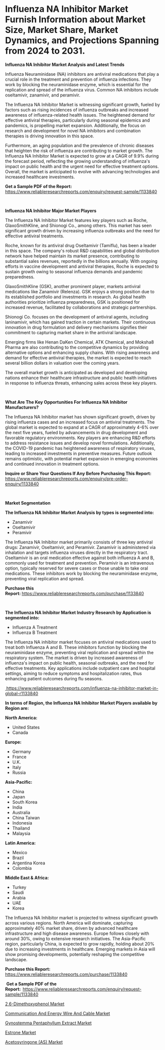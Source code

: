 <p><h1>Influenza NA Inhibitor Market Furnish Information about Market Size, Market Share, Market Dynamics, and Projections Spanning from 2024 to 2031.</h1></p><p><strong>Influenza NA Inhibitor Market Analysis and Latest Trends</strong></p>
<p><p>Influenza Neuraminidase (NA) inhibitors are antiviral medications that play a crucial role in the treatment and prevention of influenza infections. They work by blocking the neuraminidase enzyme, which is essential for the replication and spread of the influenza virus. Common NA inhibitors include oseltamivir, zanamivir, and peramivir. </p><p>The Influenza NA Inhibitor Market is witnessing significant growth, fueled by factors such as rising incidences of influenza outbreaks and increased awareness of influenza-related health issues. The heightened demand for effective antiviral therapies, particularly during seasonal epidemics and pandemics, is propelling market expansion. Additionally, the focus on research and development for novel NA inhibitors and combination therapies is driving innovation in this space.</p><p>Furthermore, an aging population and the prevalence of chronic diseases that heighten the risk of influenza are contributing to market growth. The Influenza NA Inhibitor Market is expected to grow at a CAGR of 9.9% during the forecast period, reflecting the growing understanding of influenza's impact on public health and the urgent need for effective treatment options. Overall, the market is anticipated to evolve with advancing technologies and increased healthcare investments.</p></p>
<p><strong>Get a Sample PDF of the Report:&nbsp;</strong> <a href="https://www.reliableresearchreports.com/enquiry/request-sample/1133840?utm_campaign=123&utm_medium=2&utm_source=Github&utm_content=ia&utm_term=08102024&utm_id=influenza-na-inhibitor">https://www.reliableresearchreports.com/enquiry/request-sample/1133840</a></p>
<p>&nbsp;</p>
<p><strong>Influenza NA Inhibitor Major Market Players</strong></p>
<p><p>The Influenza NA Inhibitor Market features key players such as Roche, GlaxoSmithKline, and Shionogi Co., among others. This market has seen significant growth driven by increasing influenza outbreaks and the need for effective antiviral treatments.</p><p>Roche, known for its antiviral drug Oseltamivir (Tamiflu), has been a leader in this space. The company's robust R&D capabilities and global distribution network have helped maintain its market presence, contributing to substantial sales revenues, reportedly in the billions annually. With ongoing efforts in vaccine development and antiviral therapies, Roche is expected to sustain growth owing to seasonal influenza demands and pandemic preparedness.</p><p>GlaxoSmithKline (GSK), another prominent player, markets antiviral medications like Zanamivir (Relenza). GSK enjoys a strong position due to its established portfolio and investments in research. As global health authorities prioritize influenza preparedness, GSK is positioned for increased revenue, facilitated by collaborations and strategic partnerships.</p><p>Shionogi Co. focuses on the development of antiviral agents, including laninamivir, which has gained traction in certain markets. Their continuous innovation in drug formulation and delivery mechanisms signifies their commitment to capturing market share in the antiviral landscape.</p><p>Emerging firms like Henan DaKen Chemical, ATK Chemical, and Moksha8 Pharma are also contributing to the competitive dynamics by providing alternative options and enhancing supply chains. With rising awareness and demand for effective antiviral therapies, the market is expected to reach several billion dollars in valuation over the coming years.</p><p>The overall market growth is anticipated as developed and developing nations enhance their healthcare infrastructure and public health initiatives in response to influenza threats, enhancing sales across these key players.</p></p>
<p>&nbsp;</p>
<p><strong>What Are The Key Opportunities For Influenza NA Inhibitor Manufacturers?</strong></p>
<p><p>The Influenza NA Inhibitor market has shown significant growth, driven by rising influenza cases and an increased focus on antiviral treatments. The global market is expected to expand at a CAGR of approximately 4-6% over the next five years, fueled by advancements in drug development and favorable regulatory environments. Key players are enhancing R&D efforts to address resistance issues and develop novel formulations. Additionally, the COVID-19 pandemic has heightened awareness of respiratory viruses, leading to increased investments in preventive measures. Future outlook remains optimistic, with potential market expansion in emerging economies and continued innovation in treatment options.</p></p>
<p><strong>Inquire or Share Your Questions If Any Before Purchasing This Report:</strong> <a href="https://www.reliableresearchreports.com/enquiry/pre-order-enquiry/1133840?utm_campaign=123&utm_medium=2&utm_source=Github&utm_content=ia&utm_term=08102024&utm_id=influenza-na-inhibitor">https://www.reliableresearchreports.com/enquiry/pre-order-enquiry/1133840</a></p>
<p>&nbsp;</p>
<p><strong>Market Segmentation</strong></p>
<p><strong>The Influenza NA Inhibitor Market Analysis by types is segmented into:</strong></p>
<p><ul><li>Zanamivir</li><li>Oseltamivir</li><li>Peramivir</li></ul></p>
<p><p>The Influenza NA Inhibitor market primarily consists of three key antiviral drugs: Zanamivir, Oseltamivir, and Peramivir. Zanamivir is administered via inhalation and targets influenza viruses directly in the respiratory tract. Oseltamivir is an oral medication effective against both influenza A and B, commonly used for treatment and prevention. Peramivir is an intravenous option, typically reserved for severe cases or those unable to take oral medications. These inhibitors work by blocking the neuraminidase enzyme, preventing viral replication and spread.</p></p>
<p><strong>Purchase this Report:&nbsp;</strong><a href="https://www.reliableresearchreports.com/purchase/1133840?utm_campaign=123&utm_medium=2&utm_source=Github&utm_content=ia&utm_term=08102024&utm_id=influenza-na-inhibitor">https://www.reliableresearchreports.com/purchase/1133840</a></p>
<p>&nbsp;</p>
<p><strong>The Influenza NA Inhibitor Market Industry Research by Application is segmented into:</strong></p>
<p><ul><li>Influenza A Treatment</li><li>Influenza B Treatment</li></ul></p>
<p><p>The Influenza NA inhibitor market focuses on antiviral medications used to treat both Influenza A and B. These inhibitors function by blocking the neuraminidase enzyme, preventing viral replication and spread within the respiratory system. The market is driven by increased awareness of influenza's impact on public health, seasonal outbreaks, and the need for effective treatments. Key applications include outpatient care and hospital settings, aiming to reduce symptoms and hospitalization rates, thus enhancing patient outcomes during flu seasons.</p></p>
<p><a href="https://www.reliableresearchreports.com/influenza-na-inhibitor-market-in-global-r1133840?utm_campaign=123&utm_medium=2&utm_source=Github&utm_content=ia&utm_term=08102024&utm_id=influenza-na-inhibitor">&nbsp;https://www.reliableresearchreports.com/influenza-na-inhibitor-market-in-global-r1133840</a></p>
<p><strong>In terms of Region, the Influenza NA Inhibitor Market Players available by Region are:</strong></p>
<p>
    <p> <strong> North America: </strong>
        <ul>
            <li>United States</li>
            <li>Canada</li>
        </ul>
        </p> 
    <p> <strong> Europe: </strong>
        <ul>
            <li>Germany</li>
            <li>France</li>
            <li>U.K.</li>
            <li>Italy</li>
            <li>Russia</li>
        </ul>
        </p> 
    <p> <strong> Asia-Pacific: </strong>
        <ul>
            <li>China</li>
            <li>Japan</li>
            <li>South Korea</li>
            <li>India</li>
            <li>Australia</li>
            <li>China Taiwan</li>
            <li>Indonesia</li>
            <li>Thailand</li>
            <li>Malaysia</li>
        </ul>
        </p> 
    <p> <strong> Latin America: </strong>
        <ul>
            <li>Mexico</li>
            <li>Brazil</li>
            <li>Argentina Korea</li>
            <li>Colombia</li>
        </ul>
        </p> 
    <p> <strong> Middle East & Africa: </strong>
        <ul>
            <li>Turkey</li>
            <li>Saudi</li>
            <li>Arabia</li>
            <li>UAE</li>
            <li>Korea</li>
        </ul>
    </p>
    </p>
<p><p>The Influenza NA Inhibitor market is projected to witness significant growth across various regions. North America will dominate, capturing approximately 40% market share, driven by advanced healthcare infrastructure and high disease awareness. Europe follows closely with around 30%, owing to extensive research initiatives. The Asia-Pacific region, particularly China, is expected to grow rapidly, holding about 20% due to increasing investments in healthcare. Emerging markets in Asia will show promising developments, potentially reshaping the competitive landscape.</p></p>
<p><strong>Purchase this Report: </strong><a href="https://www.reliableresearchreports.com/purchase/1133840?utm_campaign=123&utm_medium=2&utm_source=Github&utm_content=ia&utm_term=08102024&utm_id=influenza-na-inhibitor">https://www.reliableresearchreports.com/purchase/1133840</a></p>
<p>&nbsp;<strong>Get a Sample PDF of the Report:&nbsp;&nbsp;</strong><a href="https://www.reliableresearchreports.com/enquiry/request-sample/1133840?utm_campaign=123&utm_medium=2&utm_source=Github&utm_content=ia&utm_term=08102024&utm_id=influenza-na-inhibitor">https://www.reliableresearchreports.com/enquiry/request-sample/1133840</a></p>
<p><strong></strong></p>
<p><p><a href="https://github.com/petbigbeepjn/Market-Research-Report-List-1/blob/main/26-dimethoxyphenol-market.md?utm_campaign=123&utm_medium=2&utm_source=Github&utm_content=ia&utm_term=08102024&utm_id=influenza-na-inhibitor">2,6-Dimethoxyphenol Market</a></p><p><a href="https://issuu.com/reportprime-2/docs/communication-and-energy-wire-and-c_e1d94d1b74eb20?utm_campaign=123&utm_medium=2&utm_source=Github&utm_content=ia&utm_term=08102024&utm_id=influenza-na-inhibitor">Communication And Energy Wire And Cable Market</a></p><p><a href="https://www.linkedin.com/pulse/in-depth-gynostemma-pentaphyllum-extract-market-review-size-hr2yf?utm_campaign=123&utm_medium=2&utm_source=Github&utm_content=ia&utm_term=08102024&utm_id=influenza-na-inhibitor">Gynostemma Pentaphyllum Extract Market</a></p><p><a href="https://www.linkedin.com/pulse/navigating-global-estrone-market-from-trends-strategy-2024-zcmff?utm_campaign=123&utm_medium=2&utm_source=Github&utm_content=ia&utm_term=08102024&utm_id=influenza-na-inhibitor">Estrone Market</a></p><p><a href="https://github.com/NasrinKhan99/Market-Research-Report-List-1/blob/main/acetosyringone-as-market.md?utm_campaign=123&utm_medium=2&utm_source=Github&utm_content=ia&utm_term=08102024&utm_id=influenza-na-inhibitor">Acetosyringone (AS) Market</a></p></p>